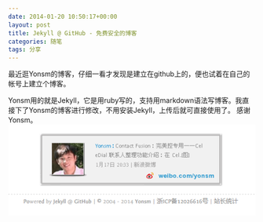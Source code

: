 ```yaml
---
date: 2014-01-20 10:50:17+00:00
layout: post
title: Jekyll @ GitHub - 免费安全的博客
categories: 随笔
tags: 分享 
---
```


最近逛Yonsm的博客，仔细一看才发现是建立在github上的，便也试着在自己的帐号上建立个博客。

Yonsm用的就是Jekyll，它是用ruby写的，支持用markdown语法写博客。我直接下了Yonsm的博客进行修改，不用安装Jekyll，上传后就可直接使用了。
感谢Yonsm。
![](/album/yonsm.PNG)